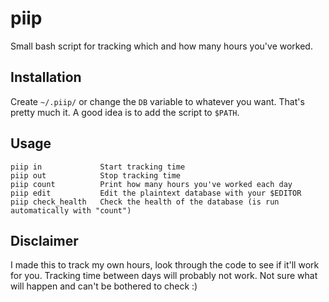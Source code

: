 # piip
Small bash script for tracking which and how many hours you've worked.

## Installation
Create `~/.piip/` or change the `DB` variable to whatever you want. That's
pretty much it. A good idea is to add the script to `$PATH`.

## Usage
```
piip in             Start tracking time
piip out            Stop tracking time
piip count          Print how many hours you've worked each day
piip edit           Edit the plaintext database with your $EDITOR
piip check_health   Check the health of the database (is run automatically with "count")
```

## Disclaimer
I made this to track my own hours, look through the code to see if it'll work
for you. Tracking time between days will probably not work. Not sure what will
happen and can't be bothered to check :)
